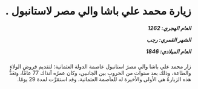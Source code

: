 <h1 dir="rtl">زيارة محمد علي باشا والي مصر لاستانبول .</h1>

<h5 dir="rtl">العام الهجري:  1262

الشهر القمري: رجب

العام الميلادي: 1846</h5>

<p dir="rtl">زار محمد علي باشا والي مصرَ استانبول عاصمة الدولة العثمانية؛ لتقديم فروضِ الولاءِ والطاعة، وذلك بعد سنوات من الحروبِ بين الجانبين، وكان عمرُه آنذاك 77 عامًا، وتعَدُّ هذه الزيارةُ هي الأولى والأخيرة له للعاصمة العثمانية، وقد استمَرَّت لمدة 29 يومًا.</p></br>
